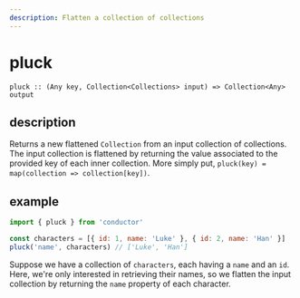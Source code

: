 ```yaml
---
description: Flatten a collection of collections
---
```


# pluck

`pluck :: (Any key, Collection<Collections> input) => Collection<Any> output`

## description

Returns a new flattened `Collection` from an input collection of collections. The input collection is flattened by returning the value associated to the provided key of each inner collection. More simply put, `pluck(key) = map(collection => collection[key])`.

## example

```javascript
import { pluck } from 'conductor'

const characters = [{ id: 1, name: 'Luke' }, { id: 2, name: 'Han' }]
pluck('name', characters) // ['Luke', 'Han']
```

Suppose we have a collection of `characters`, each having a `name` and an `id`. Here, we're only interested in retrieving their names, so we flatten the input collection by returning the `name` property of each character.

